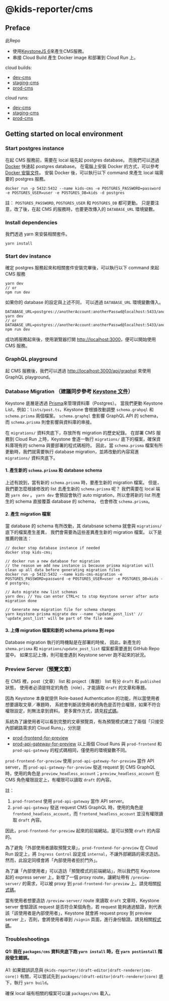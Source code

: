 # @kids-reporter/cms

## Preface
此Repo
- 使用[KeystoneJS 6](https://keystonejs.com/docs)來產生CMS服務。
- 串接 Cloud Build 產生 Docker image 和部署到 Cloud Run 上。

cloud builds:
- [dev-cms](https://console.cloud.google.com/cloud-build/triggers;region=asia-east1/edit/05145244-79e4-4fd7-aa15-8194c42f970d?project=kids-reporter)
- [staging-cms](https://console.cloud.google.com/cloud-build/triggers;region=asia-east1/edit/360f6643-87ba-43c2-9ec6-a9b4c1203fd1?project=kids-reporter)
- [prod-cms](https://console.cloud.google.com/cloud-build/triggers;region=asia-east1/edit/48228550-f19c-41b1-83f9-abee00765804?project=kids-reporter)

cloud runs:
- [dev-cms](https://console.cloud.google.com/run/detail/asia-east1/dev-cms?project=kids-reporter)
- [staging-cms](https://console.cloud.google.com/run/detail/asia-east1/staging-cms?project=kids-reporter)
- [prod-cms](https://console.cloud.google.com/run/detail/asia-east1/prod-cms?project=kids-reporter)

## Getting started on local environment
### Start postgres instance
在起 CMS 服務前，需要在 local 端先起 postgres database。
而我們可以透過 [Docker](https://docs.docker.com/) 快速起 postgres database。
在電腦上安裝 Docker 的方式，可以參考 [Docker 安裝文件](https://docs.docker.com/engine/install/)。
安裝 Docker 後，可以執行以下 command 來產生 local 端需要的 postgres 服務。
```
docker run -p 5432:5432 --name kids-cms -e POSTGRES_PASSWORD=password -e POSTGRES_USER=user -e POSTGRES_DB=kids -d postgres
```

註：
`POSTGRES_PASSWORD`, `POSTGRES_USER` 和 `POSTGRES_DB` 都可更動。
只是要注意，改了後，在起 CMS 的服務時，也要更改傳入的 `DATABASE_URL` 環境變數。

### Install dependencies
我們透過 yarn 來安裝相關套件。
```
yarn install
```

### Start dev instance
確定 postgres 服務起來和相關套件安裝完畢後，可以執行以下 command 來起 CMS 服務
```
yarn dev
// or
npm run dev
```

如果你的 database 的設定與上述不同，
可以透過 `DATABASE_URL` 環境變數傳入。
```
DATABASE_URL=postgres://anotherAccount:anotherPasswd@localhost:5433/anotherDatabase yarn dev
// or
DATABASE_URL=postgres://anotherAccount:anotherPasswd@localhost:5433/anotherDatabase npm run dev
```

成功將服務起來後，使用瀏覽器打開 [http://localhost:3000](http://localhost:3000)，便可以開始使用 CMS 服務。

### GraphQL playground
起 CMS 服務後，我們可以透過 [http://localhost:3000/api/graphql](http://localhost:3000/api/graphql) 來使用 GraphQL playground。


### Database Migration （建議同步參考 [Keystone 文件](https://keystonejs.com/docs/guides/database-migration#title)）
Keystone 底層是透過 [Prisma](https://github.com/prisma/prisma)來管理資料庫（Postgres）。
當我們更動 Keystone List，例如：`lists/post.ts`，Keystone 會根據改動調整 `schema.grahpql` 和 `schema.prisma` 兩個檔案。
`schema.graphql` 會影響 GraphQL API 的 schema，而 `schema.prisma` 則會影響與資料庫的串接。

在 `migrations/` 資料夾底下，存放所有 migration 的歷史紀錄。
在部署 CMS 服務到 Cloud Run 上時，Keystone 會逐一執行 `migrations/` 底下的檔案，確保資料庫現有的 schema 與要部署的程式碼相符。
因此，當 `schema.prisma` 檔案有所更動時，我們就需要執行 database migration，並將改動的內容寫進 `migrations/` 資料夾底下。

#### 1. 產生新的 `schema.prisma` 和 database schema
上述有說到，當有新的 `schema.prisma` 時，要產生新的 migration 檔案。
但是，我們要怎麼根據修改的 list 去產生新的 `schema.prisma` 呢？
我們需要在 local 端跑 `yarn dev` 。
`yarn dev` 會預設會執行 auto migration，所以會將新的 list 所產生的 schema 直接覆蓋 database 的 schema，
也會修改 `schema.prisma`。

#### 2. 產生 migration 檔案
當 database 的 schema 有所改動，其 databsase schema 就會與 `migrations/` 底下的檔案產生差異，
我們會需要為這些差異產生新的 migration 檔案。
以下是推薦的做法：
```
// docker stop database instance if needed 
docker stop kids-cms;

// docker run a new database for migration
// the reason we add new instance is because prisma migration will clean up all data before generating migration files
docker run -p 5432:5432 --name kids-cms-migration -e POSTGRES_PASSWORD=password -e POSTGRES_USER=user -e POSTGRES_DB=kids -d postgres;

// Auto migrate new list schemas
yarn dev; // You can enter CTRL+c to stop Keystone server after auto migration done

// Generate new migration file for schema changes
yarn keystone prisma migrate dev --name 'update_post_list' // 'update_post_list' will be part of the file name
```

#### 3. 上傳 migration 檔案和新的 schema.prisma 到 repo
Database migration 執行的時機點是在部署的時候，
因此，新產生的 `shema.prisma` 和 `migrations/update_post_list` 檔案都需要進到 GitHub Repo 當中。
如果忘記上傳，則可能會遇到 Keystone server 跑不起來的狀況。


### Preview Server（預覽文章）
在 CMS 裡，post（文章） list 和 project（專題） list 有分 `draft` 和 `published` 狀態，
使用者必須是特定的角色（role），才能讀取 `draft` 的文章和專題。

因為 Keystone 本身就提供 Role-based Authentication 的功能，所以當使用者想要讀取文章／專題時，
系統會判斷該使用者的角色是否符合權限，如果不符合權限設定，則無法拿到資料。
更多實作方式，請見[程式碼](https://github.com/kids-reporter/kids-reporter-monorepo/blob/dev/packages/cms/lists/post.ts#L239-L241)。

系統為了讓使用者可以看到完整的文章預覽頁，有為預覽模式建立了兩個「只接受內部網路需求的 Cloud Runs」，分別是
- [prod-frontend-for-preview](https://console.cloud.google.com/run/detail/asia-east1/prod-frontend-for-preview?project=kids-reporter)
- [prod-api-gateway-for-preview](https://console.cloud.google.com/run/detail/asia-east1/prod-api-gateway-for-preview?project=kids-reporter)
以上兩個 Cloud Runs 與 `prod-frontend` 和 `prod-api-gateway` 的程式碼相同，僅使用的環境變數不同。

`prod-frontend-for-preview` 使用 `prod-api-gateway-for-preview` 當作 API server，而 `prod-api-gateway-for-preview` 發送 request 到 CMS GraphQL 時，使用的角色是 `preview_headless_account`；`preview_headless_account` 在 CMS 角色權限設定上，有權限可以讀取 `draft` 的內容。

註：
1. `prod-frontend` 使用 `prod-api-gateway` 當作 API server。
2. `prod-api-gateway` 發送 request CMS GraphQL 時，使用的角色是 `frontend_headless_account`，而 `frontend_headless_account` 並沒有權限讀取 `draft` 內容。

因此，`prod-frontend-for-preview` 起來的前端網站，是可以預覽 `draft` 的內容的。

為了避免「外部使用者讀取預覽文章」，`prod-frontend-for-preview` 在 Cloud Run 設定上，將 `Ingress Control` 設定成 `internal`，不讓外部網路的需求造訪。然而，此設定同樣會將「內部使用者拒於門外」。

為了讓「內部使用者」可以造訪「預覽模式的前端網站」，所以我們在 Keystone 起的 express server 上，新增了一個 proxy route，讓網址帶有 `/preview-server/` 的需求，可以被 proxy 到 `prod-frontend-for-preview` 上。請見相關[程式碼](https://github.com/kids-reporter/kids-reporter-monorepo/blob/dev/packages/cms/keystone.ts#L123-L129)。

當有使用者想要造訪 `/preview-server/` route 來讀取 `draft` 文章時，Keystone server 會驗證該 request 是否符合某個角色，若 request 能夠通過驗證，則代表該「該使用者是內部使用者」，Keystone 就會將 request proxy 到 preview server 上，否則，會將使用者導到 `/signin` 頁面，進行身份驗證。請見相關[程式碼](https://github.com/kids-reporter/kids-reporter-monorepo/blob/dev/packages/cms/express-mini-apps/preview/app.ts#L54-L58)。

### Troubleshootings
#### Q1: 我在 `packages/cms` 資料夾底下跑 `yarn install` 時，在 `yarn postinstall` 階段發生錯誤。

A1: 如果錯誤訊息與 `@kids-reporter/(draft-editor|draft-renderer|cms-core|)` 有關，可以嘗試先到 `packages/(draft-editor|draft-renderer|core)` 底下，執行 `yarn build`。

確保 local 端有相關的檔案可以讓 `packages/cms` 載入。
